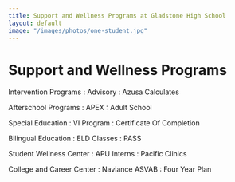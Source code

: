 ```yaml
---
title: Support and Wellness Programs at Gladstone High School
layout: default
image: "/images/photos/one-student.jpg"
---
```


# Support and Wellness Programs

Intervention Programs
: Advisory
: Azusa Calculates

Afterschool Programs
: APEX
: Adult School

Special Education
: VI Program
: Certificate Of Completion

Bilingual Education
: ELD Classes
: PASS

Student Wellness Center
: APU Interns
: Pacific Clinics

College and Career Center
: Naviance ASVAB
: Four Year Plan
